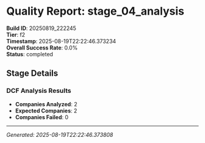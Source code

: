 # Quality Report: stage_04_analysis

**Build ID**: 20250819_222245  
**Tier**: f2  
**Timestamp**: 2025-08-19T22:22:46.373234  
**Overall Success Rate**: 0.0%  
**Status**: completed

## Stage Details

### DCF Analysis Results

- **Companies Analyzed**: 2
- **Expected Companies**: 2
- **Companies Failed**: 0

---
*Generated: 2025-08-19T22:22:46.373808*
